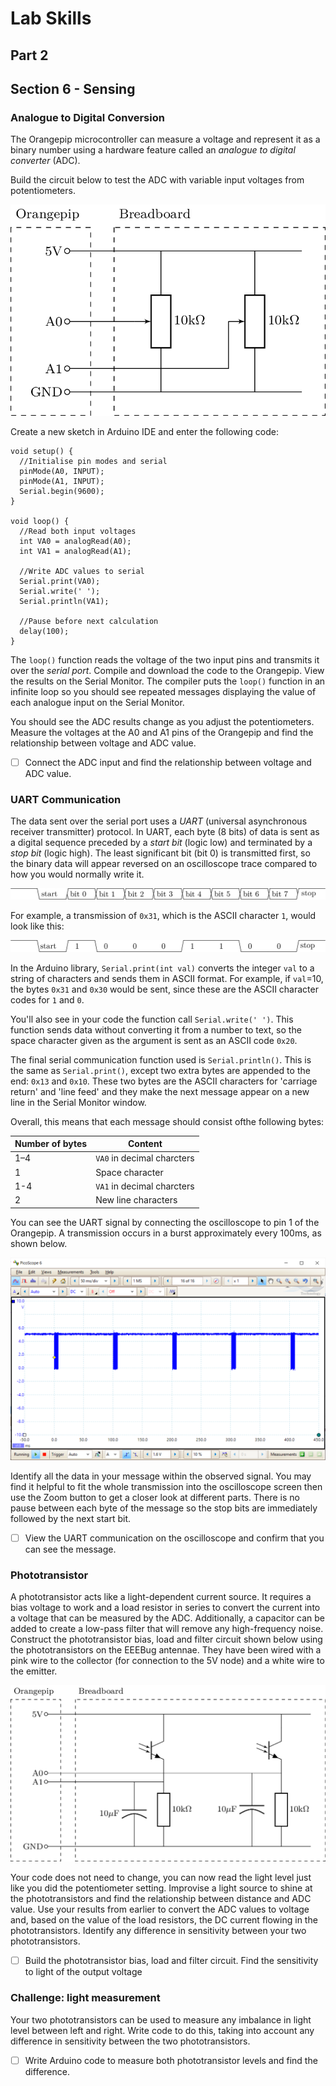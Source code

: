# Lab Skills
## Part 2
## Section 6 - Sensing

### Analogue to Digital Conversion

The Orangepip microcontroller can measure a voltage and represent it as a binary number using a hardware feature called an *analogue to digital converter* (ADC). 
		
Build the circuit below to test the ADC with variable input voltages from potentiometers.

![Circuit to test the ADC input with potentiometers](graphics/EEEbug-ADCtest.png)

Create a new sketch in Arduino IDE and enter the following code:
		
    void setup() {
      //Initialise pin modes and serial
      pinMode(A0, INPUT);
      pinMode(A1, INPUT);
      Serial.begin(9600);
    }

    void loop() {
      //Read both input voltages
      int VA0 = analogRead(A0);
      int VA1 = analogRead(A1);

      //Write ADC values to serial
      Serial.print(VA0);
      Serial.write(' ');
      Serial.println(VA1);

      //Pause before next calculation
      delay(100);
    }
		
The `loop()` function reads the voltage of the two input pins and transmits it over the *serial port*.
Compile and download the code to the Orangepip.
View the results on the Serial Monitor.
The compiler puts the `loop()` function in an infinite loop so you should see repeated messages displaying the value of each analogue input on the Serial Monitor.
		
You should see the ADC results change as you adjust the potentiometers.
Measure the voltages at the A0 and A1 pins of the Orangepip and find the relationship between voltage and ADC value.

- [ ] Connect the ADC input and find the relationship between voltage and ADC value.
	
### UART Communication

The data sent over the serial port uses a *UART* (universal asynchronous receiver transmitter) protocol.
In UART, each byte (8 bits) of data is sent as a digital sequence preceded by a *start bit* (logic low) and terminated by a *stop bit* (logic high). The least significant bit (bit 0) is transmitted first, so the binary data will appear reversed on an oscilloscope trace compared to how you would normally write it.
		
![UART timing diagram for transmitting one byte](graphics/EEEbug-uart.png)

For example, a transmission of `0x31`, which is the ASCII character `1`, would look like this:

![Example for sending byte 0x31, which is the ASCII character 1](graphics/EEEbug-uartex.png)
		
In the Arduino library, `Serial.print(int val)` converts the integer `val` to a string of characters and sends them in ASCII format.
For example, if `val`=10, the bytes `0x31` and `0x30` would be sent, since these are the ASCII character codes for `1` and `0`.
		
You'll also see in your code the function call `Serial.write(' ')`.
This function sends data without converting it from a number to text, so the space character given as the argument is sent as an ASCII code `0x20`.
		
The final serial communication function used is `Serial.println()`.
This is the same as `Serial.print()`, except two extra bytes are appended to the end: `0x13` and `0x10`.
These two bytes are the ASCII characters for 'carriage return' and 'line feed' and they make the next message appear on a new line in the Serial Monitor window.
		
Overall, this means that each message should consist ofthe following bytes:

| Number of bytes | Content |
| --------------- | ------- |
| 1–4             | `VA0` in decimal charcters |
| 1               | Space character |
| 1-4             | `VA1` in decimal charcters |
| 2               | New line characters |
		
You can see the UART signal by connecting the oscilloscope to pin 1 of the Orangepip.
A transmission occurs in a burst approximately every 100ms, as shown below.
		
![The UART transmission consists of a burst/message every 100ms](graphics/EEEbug-UARTbursts.PNG)
 
 Identify all the data in your message within the observed signal.
 You may find it helpful to fit the whole transmission into the oscilloscope screen then use the Zoom button to get a closer look at different parts.
 There is no pause between each byte of the message so the stop bits are immediately followed by the next start bit.
				
- [ ] View the UART communication on the oscilloscope and confirm that you can see the message.

### Phototransistor
	
A phototransistor acts like a light-dependent current source.
It requires a bias voltage to work and a load resistor in series to convert the current into a voltage that can be measured by the ADC.
Additionally, a capacitor can be added to create a low-pass filter that will remove any high-frequency noise.
Construct the phototransistor bias, load and filter circuit shown below using the phototransistors on the EEEBug antennae.
They have been wired with a pink wire to the collector (for connection to the 5V node) and a white wire to the emitter.
	
![Phototransistor bias, load and filter circuit](graphics/EEEbug-pt.png)

Your code does not need to change, you can now read the light level just like you did the potentiometer setting.
Improvise a light source to shine at the phototransistors and find the relationship between distance and ADC value.
Use your results from earlier to convert the ADC values to voltage and, based on the value of the load resistors, the DC current flowing in the phototransistors.
Identify any difference in sensitivity between your two phototransistors.
			
- [ ] Build the phototransistor bias, load and filter circuit. Find the sensitivity to light of the output voltage
	
### Challenge: light measurement
		
Your two phototransistors can be used to measure any imbalance in light level between left and right.
Write code to do this, taking into account any difference in sensitivity between the two phototransistors.
			
- [ ] Write Arduino code to measure both phototransistor levels and find the difference.
